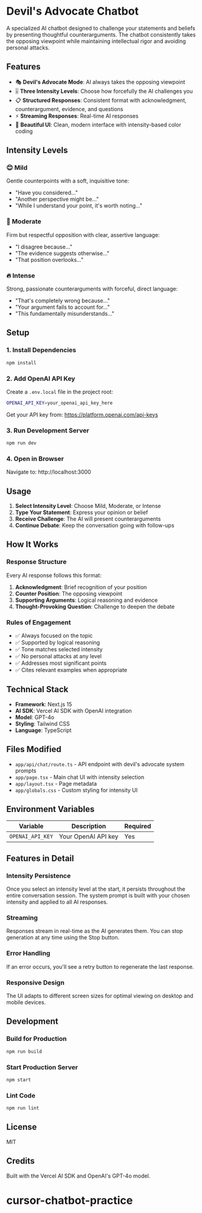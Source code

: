 # Devil's Advocate Chatbot

A specialized AI chatbot designed to challenge your statements and beliefs by presenting thoughtful counterarguments. The chatbot consistently takes the opposing viewpoint while maintaining intellectual rigor and avoiding personal attacks.

## Features

- 🎭 **Devil's Advocate Mode**: AI always takes the opposing viewpoint
- 🎚️ **Three Intensity Levels**: Choose how forcefully the AI challenges you
- 📋 **Structured Responses**: Consistent format with acknowledgment, counterargument, evidence, and questions
- ⚡ **Streaming Responses**: Real-time AI responses
- 🎨 **Beautiful UI**: Clean, modern interface with intensity-based color coding

## Intensity Levels

### 😊 Mild

Gentle counterpoints with a soft, inquisitive tone:

- "Have you considered..."
- "Another perspective might be..."
- "While I understand your point, it's worth noting..."

### 🤔 Moderate

Firm but respectful opposition with clear, assertive language:

- "I disagree because..."
- "The evidence suggests otherwise..."
- "That position overlooks..."

### 🔥 Intense

Strong, passionate counterarguments with forceful, direct language:

- "That's completely wrong because..."
- "Your argument fails to account for..."
- "This fundamentally misunderstands..."

## Setup

### 1. Install Dependencies

```bash
npm install
```

### 2. Add OpenAI API Key

Create a `.env.local` file in the project root:

```bash
OPENAI_API_KEY=your_openai_api_key_here
```

Get your API key from: https://platform.openai.com/api-keys

### 3. Run Development Server

```bash
npm run dev
```

### 4. Open in Browser

Navigate to: http://localhost:3000

## Usage

1. **Select Intensity Level**: Choose Mild, Moderate, or Intense
2. **Type Your Statement**: Express your opinion or belief
3. **Receive Challenge**: The AI will present counterarguments
4. **Continue Debate**: Keep the conversation going with follow-ups

## How It Works

### Response Structure

Every AI response follows this format:

1. **Acknowledgment**: Brief recognition of your position
2. **Counter Position**: The opposing viewpoint
3. **Supporting Arguments**: Logical reasoning and evidence
4. **Thought-Provoking Question**: Challenge to deepen the debate

### Rules of Engagement

- ✅ Always focused on the topic
- ✅ Supported by logical reasoning
- ✅ Tone matches selected intensity
- ✅ No personal attacks at any level
- ✅ Addresses most significant points
- ✅ Cites relevant examples when appropriate

## Technical Stack

- **Framework**: Next.js 15
- **AI SDK**: Vercel AI SDK with OpenAI integration
- **Model**: GPT-4o
- **Styling**: Tailwind CSS
- **Language**: TypeScript

## Files Modified

- `app/api/chat/route.ts` - API endpoint with devil's advocate system prompts
- `app/page.tsx` - Main chat UI with intensity selection
- `app/layout.tsx` - Page metadata
- `app/globals.css` - Custom styling for intensity UI

## Environment Variables

| Variable         | Description         | Required |
| ---------------- | ------------------- | -------- |
| `OPENAI_API_KEY` | Your OpenAI API key | Yes      |

## Features in Detail

### Intensity Persistence

Once you select an intensity level at the start, it persists throughout the entire conversation session. The system prompt is built with your chosen intensity and applied to all AI responses.

### Streaming

Responses stream in real-time as the AI generates them. You can stop generation at any time using the Stop button.

### Error Handling

If an error occurs, you'll see a retry button to regenerate the last response.

### Responsive Design

The UI adapts to different screen sizes for optimal viewing on desktop and mobile devices.

## Development

### Build for Production

```bash
npm run build
```

### Start Production Server

```bash
npm start
```

### Lint Code

```bash
npm run lint
```

## License

MIT

## Credits

Built with the Vercel AI SDK and OpenAI's GPT-4o model.
# cursor-chatbot-practice
